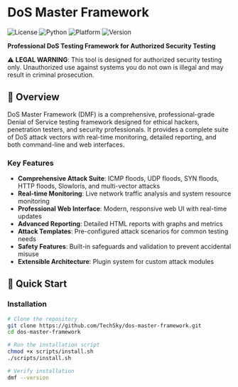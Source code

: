 # DoS Master Framework

![License](https://img.shields.io/badge/license-MIT-blue.svg)
![Python](https://img.shields.io/badge/python-3.7+-blue.svg)
![Platform](https://img.shields.io/badge/platform-linux-lightgrey.svg)
![Version](https://img.shields.io/badge/version-2.0-green.svg)

**Professional DoS Testing Framework for Authorized Security Testing**

⚠️ **LEGAL WARNING**: This tool is designed for authorized security testing only. Unauthorized use against systems you do not own is illegal and may result in criminal prosecution.

## 🎯 Overview

DoS Master Framework (DMF) is a comprehensive, professional-grade Denial of Service testing framework designed for ethical hackers, penetration testers, and security professionals. It provides a complete suite of DoS attack vectors with real-time monitoring, detailed reporting, and both command-line and web interfaces.

### Key Features

- **Comprehensive Attack Suite**: ICMP floods, UDP floods, SYN floods, HTTP floods, Slowloris, and multi-vector attacks
- **Real-time Monitoring**: Live network traffic analysis and system resource monitoring
- **Professional Web Interface**: Modern, responsive web UI with real-time updates
- **Advanced Reporting**: Detailed HTML reports with graphs and metrics
- **Attack Templates**: Pre-configured attack scenarios for common testing needs
- **Safety Features**: Built-in safeguards and validation to prevent accidental misuse
- **Extensible Architecture**: Plugin system for custom attack modules

## 🚀 Quick Start

### Installation

```bash
# Clone the repository
git clone https://github.com/TechSky/dos-master-framework.git
cd dos-master-framework

# Run the installation script
chmod +x scripts/install.sh
./scripts/install.sh

# Verify installation
dmf --version